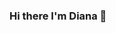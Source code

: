 ### Hi there I'm Diana 👋

<!--
**DianaED/DianaED** is a ✨ _special_ ✨ repository because its `README.md` (this file) appears on your GitHub profile.

Here are some ideas to get you started:

- 🔭 I’m currently working on Web Development
- 🌱 I’m currently learning Javascript and React
- 👯 I’m looking to collaborate on ...
- 🤔 I’m looking for help with ...
- 💬 Ask me about any cool idea you want to create


*** Find me here***
[link](https://https://twitter.com/DianaDowns28)
-->
